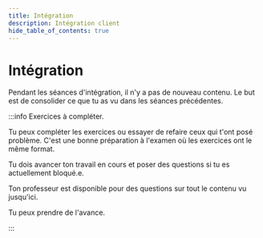```yaml
---
title: Intégration
description: Intégration client
hide_table_of_contents: true
---
```


# Intégration

Pendant les séances d'intégration, il n'y a pas de nouveau contenu. Le but est de consolider ce que tu as vu dans les séances précédentes.

:::info Exercices à compléter.

Tu peux compléter les exercices ou essayer de refaire ceux qui t'ont posé problème. C'est une bonne préparation à l'examen où les exercices ont le même format.

Tu dois avancer ton travail en cours et poser des questions si tu es actuellement bloqué.e.

Ton professeur est disponible pour des questions sur tout le contenu vu jusqu'ici.

Tu peux prendre de l'avance.

:::
